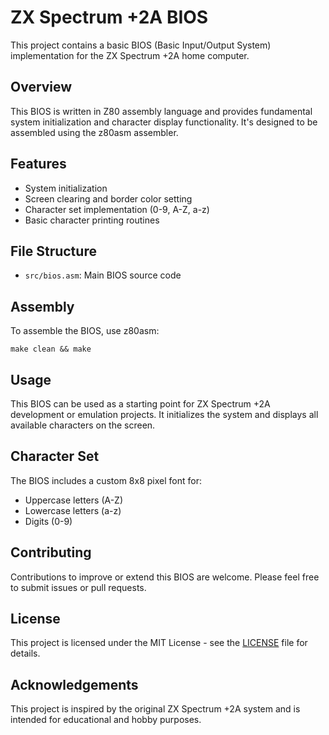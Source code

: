 # ZX Spectrum +2A BIOS

This project contains a basic BIOS (Basic Input/Output System) implementation for the ZX Spectrum +2A home computer.

## Overview

This BIOS is written in Z80 assembly language and provides fundamental system initialization and character display functionality. It's designed to be assembled using the z80asm assembler.

## Features

- System initialization
- Screen clearing and border color setting
- Character set implementation (0-9, A-Z, a-z)
- Basic character printing routines

## File Structure

- `src/bios.asm`: Main BIOS source code

## Assembly

To assemble the BIOS, use z80asm:

```
make clean && make
```


## Usage

This BIOS can be used as a starting point for ZX Spectrum +2A development or emulation projects. It initializes the system and displays all available characters on the screen.

## Character Set

The BIOS includes a custom 8x8 pixel font for:
- Uppercase letters (A-Z)
- Lowercase letters (a-z)
- Digits (0-9)

## Contributing

Contributions to improve or extend this BIOS are welcome. Please feel free to submit issues or pull requests.

## License

This project is licensed under the MIT License - see the [LICENSE](LICENSE) file for details.

## Acknowledgements

This project is inspired by the original ZX Spectrum +2A system and is intended for educational and hobby purposes.
